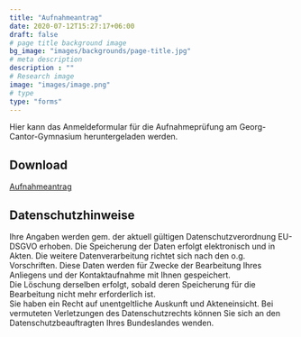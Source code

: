 ```yaml
---
title: "Aufnahmeantrag"
date: 2020-07-12T15:27:17+06:00
draft: false
# page title background image
bg_image: "images/backgrounds/page-title.jpg"
# meta description
description : ""
# Research image
image: "images/image.png"
# type
type: "forms"
---
```


Hier kann das Anmeldeformular für die Aufnahmeprüfung am Georg-Cantor-Gymnasium heruntergeladen werden.

## Download

[Aufnahmeantrag](/forms/Aufnahmeantrag.pdf)

## Datenschutzhinweise

Ihre Angaben werden gem. der aktuell gültigen Datenschutzverordnung EU-DSGVO erhoben. Die Speicherung der Daten erfolgt elektronisch und in Akten. Die weitere Datenverarbeitung richtet sich nach den o.g. Vorschriften. Diese Daten werden für Zwecke der Bearbeitung Ihres Anliegens und der Kontaktaufnahme mit Ihnen gespeichert.   
Die Löschung derselben erfolgt, sobald deren Speicherung für die Bearbeitung nicht mehr erforderlich ist.  
Sie haben ein Recht auf unentgeltliche Auskunft und Akteneinsicht. Bei vermuteten Verletzungen des Datenschutzrechts können Sie sich an den Datenschutzbeauftragten Ihres Bundeslandes wenden.
